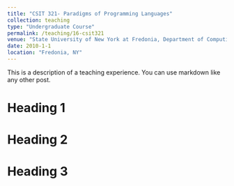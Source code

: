 ```yaml
---
title: "CSIT 321- Paradigms of Programming Languages"
collection: teaching
type: "Undergraduate Course"
permalink: /teaching/16-csit321
venue: "State University of New York at Fredonia, Department of Computing and Information Science"
date: 2010-1-1
location: "Fredonia, NY"
---
```


This is a description of a teaching experience. You can use markdown like any other post.

Heading 1
======

Heading 2
======

Heading 3
======

